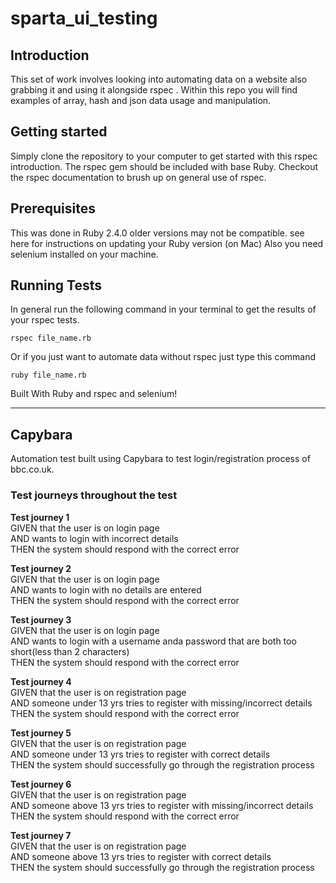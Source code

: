 # sparta_ui_testing

## Introduction
This set of work involves looking into automating data on a website also grabbing it and using it alongside rspec . Within this repo you will find examples of array, hash and json data usage and manipulation.

## Getting started
Simply clone the repository to your computer to get started with this rspec introduction. The rspec gem should be included with base Ruby. Checkout the rspec documentation to brush up on general use of rspec.

## Prerequisites
This was done in Ruby 2.4.0 older versions may not be compatible. see here for instructions on updating your Ruby version (on Mac) Also you need selenium installed on your machine.

## Running Tests
In general run the following command in your terminal to get the results of your rspec tests.

```
rspec file_name.rb
```
Or if you just want to automate data without rspec just type this command
```
ruby file_name.rb
```
Built With
Ruby and rspec and selenium!

------

## Capybara

Automation test built using Capybara to test login/registration process of bbc.co.uk.

### Test journeys throughout the test

**Test journey 1**<br>
GIVEN that the user is on login page<br>
AND wants to login with incorrect details <br>
THEN the system should respond with the correct error<br>

**Test journey 2**<br>
GIVEN that the user is on login page<br>
AND wants to login with no details are entered<br>
THEN the system should respond with the correct error<br>

**Test journey 3**<br>
GIVEN that the user is on login page<br>
AND wants to login with a username anda  password that are both too short(less than 2 characters)<br>
THEN the system should respond with the correct error<br>

**Test journey 4**<br>
GIVEN that the user is on registration page<br>
AND someone under 13 yrs tries to register with missing/incorrect details<br>
THEN the system should respond with the correct error<br>

**Test journey 5**<br>
GIVEN that the user is on registration page<br>
AND someone under 13 yrs tries to register with correct details<br>
THEN the system should successfully go through the registration process

**Test journey 6**<br>
GIVEN that the user is on registration page<br>
AND someone above 13 yrs tries to register with missing/incorrect details<br>
THEN the system should respond with the correct error<br>

**Test journey 7**<br>
GIVEN that the user is on registration page<br>
AND someone above 13 yrs tries to register with correct details<br>
THEN the system should successfully go through the registration process<br>
